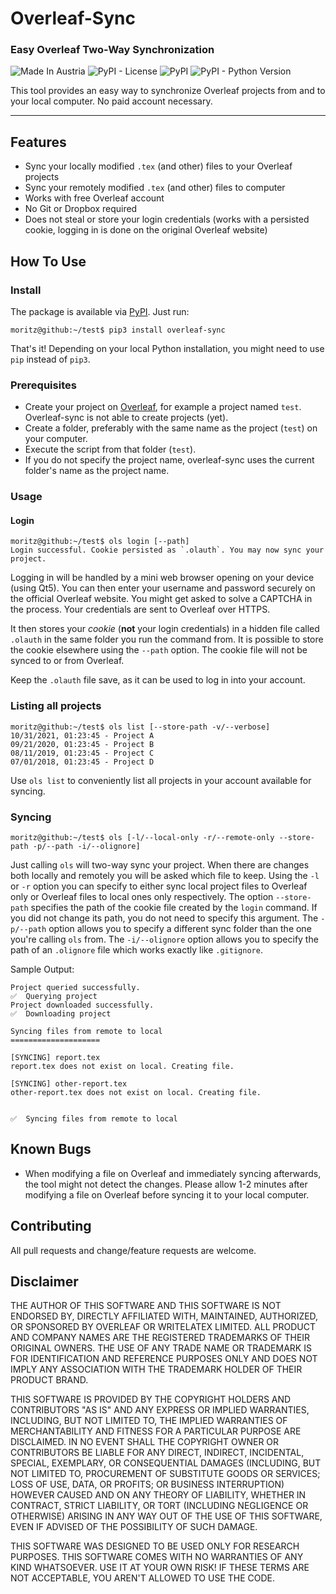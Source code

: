 # Overleaf-Sync
### Easy Overleaf Two-Way Synchronization

![Made In Austria](https://img.shields.io/badge/Made%20in-Austria-%23ED2939.svg) ![PyPI - License](https://img.shields.io/pypi/l/overleaf-sync.svg) ![PyPI](https://img.shields.io/pypi/v/overleaf-sync.svg) ![PyPI - Python Version](https://img.shields.io/pypi/pyversions/overleaf-sync.svg)

This tool provides an easy way to synchronize Overleaf projects from and to your local computer. No paid account necessary.

----

## Features
- Sync your locally modified `.tex` (and other) files to your Overleaf projects
- Sync your remotely modified `.tex` (and other) files to computer
- Works with free Overleaf account
- No Git or Dropbox required
- Does not steal or store your login credentials (works with a persisted cookie, logging in is done on the original Overleaf website)

## How To Use
### Install
The package is available via [PyPI](https://pypi.org/project/overleaf-sync/). Just run:

```
moritz@github:~/test$ pip3 install overleaf-sync
```

That's it! Depending on your local Python installation, you might need to use `pip` instead of `pip3`.

### Prerequisites
- Create your project on [Overleaf](https://www.overleaf.com/project), for example a project named `test`. Overleaf-sync is not able to create projects (yet).
- Create a folder, preferably with the same name as the project (`test`) on your computer.
- Execute the script from that folder (`test`).
- If you do not specify the project name, overleaf-sync uses the current folder's name as the project name.

### Usage
#### Login
```
moritz@github:~/test$ ols login [--path]
Login successful. Cookie persisted as `.olauth`. You may now sync your project.
```

Logging in will be handled by a mini web browser opening on your device (using Qt5). You can then enter your username and password securely on the official Overleaf website. You might get asked to solve a CAPTCHA in the process. Your credentials are sent to Overleaf over HTTPS.

It then stores your *cookie* (**not** your login credentials) in a hidden file called `.olauth` in the same folder you run the command from. It is possible to store the cookie elsewhere using the `--path` option. The cookie file will not be synced to or from Overleaf.

Keep the `.olauth` file save, as it can be used to log in into your account.

### Listing all projects
```
moritz@github:~/test$ ols list [--store-path -v/--verbose]
10/31/2021, 01:23:45 - Project A
09/21/2020, 01:23:45 - Project B
08/11/2019, 01:23:45 - Project C
07/01/2018, 01:23:45 - Project D
```

Use `ols list` to conveniently list all projects in your account available for syncing. 

### Syncing
```
moritz@github:~/test$ ols [-l/--local-only -r/--remote-only --store-path -p/--path -i/--olignore]
```

Just calling `ols` will two-way sync your project. When there are changes both locally and remotely you will be asked which file to keep. Using the `-l` or `-r` option you can specify to either sync local project files to Overleaf only or Overleaf files to local ones only respectively. The option `--store-path` specifies the path of the cookie file created by the `login` command. If you did not change its path, you do not need to specify this argument. The `-p/--path` option allows you to specify a different sync folder than the one you're calling `ols` from. The `-i/--olignore` option allows you to specify the path of an `.olignore` file which works exactly like `.gitignore`.

Sample Output:

```
Project queried successfully.
✅  Querying project
Project downloaded successfully.
✅  Downloading project

Syncing files from remote to local
====================

[SYNCING] report.tex
report.tex does not exist on local. Creating file.

[SYNCING] other-report.tex
other-report.tex does not exist on local. Creating file.


✅  Syncing files from remote to local
```

## Known Bugs
- When modifying a file on Overleaf and immediately syncing afterwards, the tool might not detect the changes. Please allow 1-2 minutes after modifying a file on Overleaf before syncing it to your local computer.

## Contributing

All pull requests and change/feature requests are welcome.

## Disclaimer
THE AUTHOR OF THIS SOFTWARE AND THIS SOFTWARE IS NOT ENDORSED BY, DIRECTLY AFFILIATED WITH, MAINTAINED, AUTHORIZED, OR SPONSORED BY OVERLEAF OR WRITELATEX LIMITED. ALL PRODUCT AND COMPANY NAMES ARE THE REGISTERED TRADEMARKS OF THEIR ORIGINAL OWNERS. THE USE OF ANY TRADE NAME OR TRADEMARK IS FOR IDENTIFICATION AND REFERENCE PURPOSES ONLY AND DOES NOT IMPLY ANY ASSOCIATION WITH THE TRADEMARK HOLDER OF THEIR PRODUCT BRAND.

THIS SOFTWARE IS PROVIDED BY THE COPYRIGHT HOLDERS AND CONTRIBUTORS "AS IS" AND ANY EXPRESS OR IMPLIED WARRANTIES, INCLUDING, BUT NOT LIMITED TO, THE IMPLIED WARRANTIES OF MERCHANTABILITY AND FITNESS FOR A PARTICULAR PURPOSE ARE DISCLAIMED. IN NO EVENT SHALL THE COPYRIGHT OWNER OR CONTRIBUTORS BE LIABLE FOR ANY DIRECT, INDIRECT, INCIDENTAL, SPECIAL, EXEMPLARY, OR CONSEQUENTIAL DAMAGES (INCLUDING, BUT NOT LIMITED TO, PROCUREMENT OF SUBSTITUTE GOODS OR SERVICES; LOSS OF USE, DATA, OR PROFITS; OR BUSINESS INTERRUPTION) HOWEVER CAUSED AND ON ANY THEORY OF LIABILITY, WHETHER IN CONTRACT, STRICT LIABILITY, OR TORT (INCLUDING NEGLIGENCE OR OTHERWISE) ARISING IN ANY WAY OUT OF THE USE OF THIS SOFTWARE, EVEN IF ADVISED OF THE POSSIBILITY OF SUCH DAMAGE.

THIS SOFTWARE WAS DESIGNED TO BE USED ONLY FOR RESEARCH PURPOSES. THIS SOFTWARE COMES WITH NO WARRANTIES OF ANY KIND WHATSOEVER. USE IT AT YOUR OWN RISK! IF THESE TERMS ARE NOT ACCEPTABLE, YOU AREN'T ALLOWED TO USE THE CODE.

